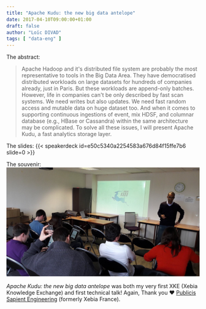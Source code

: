 ```yaml
---
title: "Apache Kudu: the new big data antelope"
date: 2017-04-10T09:00:00+01:00
draft: false
author: "Loïc DIVAD"
tags: [ "data-eng" ]
---
```


The abstract:
> Apache Hadoop and it's distributed file system are probably the most representative to tools in the Big Data Area. They have democratised distributed workloads on large datasets for hundreds of companies already, just in Paris. But these workloads are append-only batches. However, life in companies can't be only described by fast scan systems. We need writes but also updates. We need fast random access and mutable data on huge dataset too. And when it comes to supporting continuous ingestions of event, mix HDSF, and columnar database (e.g., HBase or Cassandra) within the same architecture may be complicated. To solve all these issues, I will present Apache Kudu, a fast analytics storage layer.

The slides:
{{< speakerdeck id=e50c5340a2254583a676d84f15ffe7b6 slide=0 >}}  
  
The souvenir:   
![Begining of the talk in Paris, 156 Boulevard Haussmann](/images/talks/00_apache_kudu.jpg)

_Apache Kudu: the new big data antelope_ was both my very first XKE (Xebia Knowledge Exchange) and first technical talk!
Again, Thank you ❤️ [Publicis Sapient Engineering](https://medium.com/xebia-france) (formerly Xebia France).  